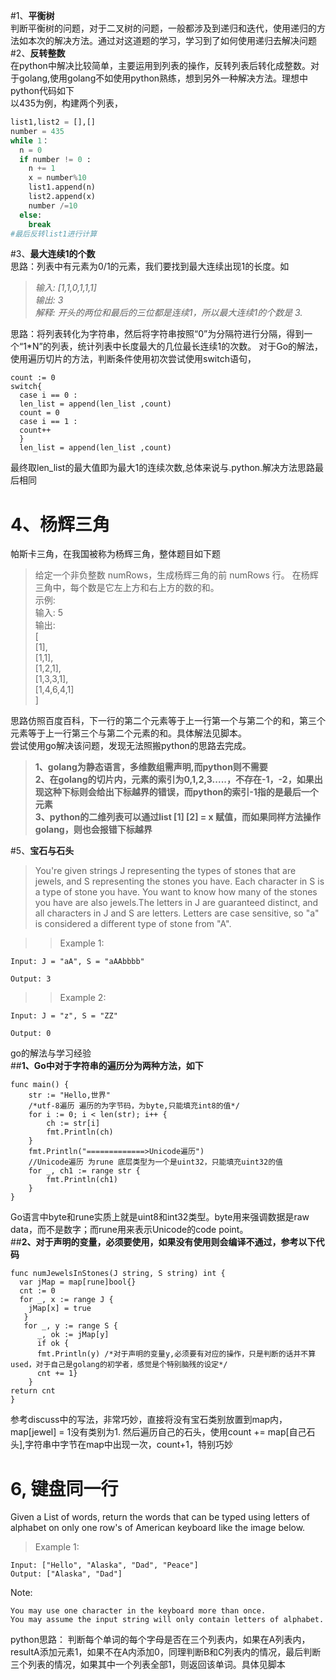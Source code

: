 #1、**平衡树**  
判断平衡树的问题，对于二叉树的问题，一般都涉及到递归和迭代，使用递归的方法如本次的解决方法。通过对这道题的学习，学习到了如何使用递归去解决问题  
#2、**反转整数**  
在python中解决比较简单，主要运用到列表的操作，反转列表后转化成整数。对于golang,使用golang不如使用python熟练，想到另外一种解决方法。理想中python代码如下  
以435为例，构建两个列表，  
```python
list1,list2 = [],[]  
number = 435  
while 1：  
  n = 0  
  if number != 0 :  
    n += 1  
    x = number%10  
    list1.append(n)  
    list2.append(x)  
    number /=10   
  else:  
    break   
#最后反转list1进行计算  
```
#3、**最大连续1的个数**  
思路：列表中有元素为0/1的元素，我们要找到最大连续出现1的长度。如
>*输入: [1,1,0,1,1,1]*  
*输出: 3*  
*解释: 开头的两位和最后的三位都是连续1，所以最大连续1的个数是 3.*
>
思路：将列表转化为字符串，然后将字符串按照“0”为分隔符进行分隔，得到一个“1\*N”的列表，统计列表中长度最大的几位最长连续1的次数。
对于Go的解法，使用遍历切片的方法，判断条件使用初次尝试使用switch语句，
```golang
count := 0 
switch{
  case i == 0 :
  len_list = append(len_list ,count)
  count = 0 
  case i == 1 :
  count++
  }
  len_list = append(len_list ,count)
  ```
  最终取len_list的最大值即为最大1的连续次数,总体来说与.python.解决方法思路最后相同  
 # 4、**杨辉三角**  
帕斯卡三角，在我国被称为杨辉三角，整体题目如下题
>给定一个非负整数 numRows，生成杨辉三角的前 numRows 行。
>在杨辉三角中，每个数是它左上方和右上方的数的和。  
>示例:  
>输入: 5  
>输出:  
>[  
     [1],  
    [1,1],  
   [1,2,1],  
  [1,3,3,1],  
 [1,4,6,4,1]  
]  
>
思路仿照百度百科，下一行的第二个元素等于上一行第一个与第二个的和，第三个元素等于上一行第三个与第二个元素的和。具体解法见脚本。    
尝试使用go解决该问题，发现无法照搬python的思路去完成。  
>**1、golang为静态语言，多维数组需声明,而python则不需要  
2、在golang的切片内，元素的索引为0,1,2,3.....，不存在-1，-2，如果出现这种下标则会给出下标越界的错误，而python的索引-1指的是最后一个元素  
3、python的二维列表可以通过list [1] [2] = x 赋值，而如果同样方法操作golang，则也会报错下标越界**    

#5、**宝石与石头**  
>You're given strings J representing the types of stones that are jewels, and S representing the stones you have.  Each character in S is a type of stone you have.  You want to know how many of the stones you have are also jewels.The letters in J are guaranteed distinct, and all characters in J and S are letters. Letters are case sensitive, so "a" is considered a different type of stone from "A".  

>>Example 1:  

``Input: J = "aA", S = "aAAbbbb"``

``Output: 3``  

>>Example 2:  

``Input: J = "z", S = "ZZ"``

``Output: 0`` 

>
go的解法与学习经验  
##**1、Go中对于字符串的遍历分为两种方法，如下**  
```golang
func main() {
    str := "Hello,世界"
    /*utf-8遍历 遍历的为字节码，为byte,只能填充int8的值*/
    for i := 0; i < len(str); i++ {
        ch := str[i]
        fmt.Println(ch)
    }
    fmt.Println("=============>Unicode遍历")
    //Unicode遍历 为rune 底层类型为一个是uint32，只能填充uint32的值
    for _, ch1 := range str {
        fmt.Println(ch1)
    }
}
```
Go语言中byte和rune实质上就是uint8和int32类型。byte用来强调数据是raw data，而不是数字；而rune用来表示Unicode的code point。  
##**2、对于声明的变量，必须要使用，如果没有使用则会编译不通过，参考以下代码**  
```golang
func numJewelsInStones(J string, S string) int {
  var jMap = map[rune]bool{}
  cnt := 0
  for _, x := range J {
    jMap[x] = true
   }
   for _, y := range S {
      _, ok := jMap[y]
      if ok {
      fmt.Println(y) /*对于声明的变量y,必须要有对应的操作，只是判断的话并不算used，对于自己是golang的初学者，感觉是个特别脑残的设定*/
      cnt += 1}
    }
return cnt
}
```
参考discuss中的写法，非常巧妙，直接将没有宝石类别放置到map内，map[jewel] = 1没有类别为1.
然后遍历自己的石头，使用count += map[自己石头],字符串中字节在map中出现一次，count+1，特别巧妙  
# **6, 键盘同一行**  
Given a List of words, return the words that can be typed using letters of alphabet on only one row's of American keyboard like the image below.   
>Example 1:
```
Input: ["Hello", "Alaska", "Dad", "Peace"]
Output: ["Alaska", "Dad"]
```
Note:

    You may use one character in the keyboard more than once.
    You may assume the input string will only contain letters of alphabet.
>  
python思路： 判断每个单词的每个字母是否在三个列表内，如果在A列表内，resultA添加元素1，如果不在A内添加0，同理判断B和C列表内的情况，最后判断三个列表的情况，如果其中一个列表全部1，则返回该单词。具体见脚本
